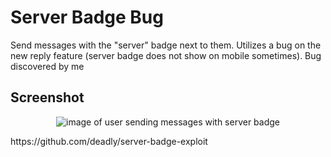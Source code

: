 # Server Badge Bug

Send messages with the "server" badge next to them. Utilizes a bug on the new reply feature (server badge does not show on mobile sometimes).
Bug discovered by me

## Screenshot

<p align="center">
    <img src="https://raw.githubusercontent.com/faith/discord-server-badge-exploit/main/screenshot.png" alt="image of user sending messages with server badge">
</p>
https://github.com/deadly/server-badge-exploit

